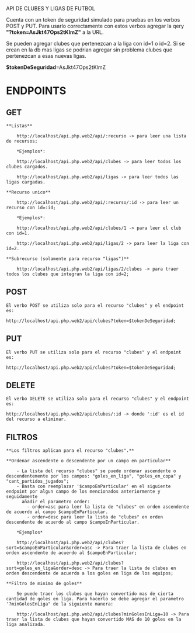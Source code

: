API DE CLUBES Y LIGAS DE FUTBOL

Cuenta con un token de seguridad simulado para pruebas en los verbos POST y PUT. Para usarlo correctamente con estos verbos
agregar la qery **"?token=AsJkt47Ops2tKlmZ"** a la URL.

Se pueden agregar clubes que pertenezcan a la liga con id=1 o id=2. Si se crean en la db mas ligas se podrian agregar sin problema clubes que pertenezcan a esas nuevas ligas.

**$tokenDeSeguridad**=AsJkt47Ops2tKlmZ


# ENDPOINTS

## GET
    **Listas**

        http://localhost/api.php.web2/api/:recurso -> para leer una lista de recursos;

        *Ejemplos*:

        http://localhost/api.php.web2/api/clubes -> para leer todos los clubes cargados.

        http://localhost/api.php.web2/api/ligas -> para leer todos las ligas cargadas.

    **Recurso unico**

        http://localhost/api.php.web2/api/:recurso/:id -> para leer un recurso con id=:id;

        *Ejemplos*:

        http://localhost/api.php.web2/api/clubes/1 -> para leer el club con id=1.

        http://localhost/api.php.web2/api/ligas/2 -> para leer la liga con id=2.

    **Subrecurso (solamente para recurso "ligas")**

        http://localhost/api.php.web2/api/ligas/2/clubes -> para traer todos los clubes que integran la liga con id=2;

## POST

    El verbo POST se utiliza solo para el recurso "clubes" y el endpoint es:

    http://localhost/api.php.web2/api/clubes?token=$tokenDeSeguridad;

## PUT

    El verbo PUT se utiliza solo para el recurso "clubes" y el endpoint es:

    http://localhost/api.php.web2/api/clubes?token=$tokenDeSeguridad;

## DELETE

    El verbo DELETE se utiliza solo para el recurso "clubes" y el endpoint es:

    http://localhost/api.php.web2/api/clubes/:id -> donde ':id' es el id del recurso a eliminar.

## FILTROS

    **Los filtros aplican para el recurso "clubes".**

    **Ordenar ascendente o descendente por un campo en particular**

        - La lista del recurso "clubes" se puede ordenar ascendente o descendentemente por los campos: "goles_en_liga", "goles_en_copa" y "cant_partidos_jugados";
        - Basta con reemplazar '$campoEnParticular' en el siguiente endpoint por algun campo de los mencionados anteriormente y seguidamente
          añadir el parametro order:
            - order=asc para leer la lista de "clubes" en orden ascendente de acuerdo al campo $campoEnParticular.
            - order=desc para leer la lista de "clubes" en orden descendente de acuerdo al campo $campoEnParticular.

        *Ejemplos*

        http://localhost/api.php.web2/api/clubes?sort=$campoEnParticular&order=asc -> Para traer la lista de clubes en orden ascendente de acuerdo al $campoEnParticular;

        http://localhost/api.php.web2/api/clubes?sort=goles_en_liga&order=desc -> Para traer la lista de clubes en orden descendente de acuerdo a los goles en liga de los equipos;

    **Filtro de minimo de goles**

        Se puede traer los clubes que hayan convertido mas de cierta cantidad de goles en liga. Para hacerlo se debe agregar el parametro '?minGolesEnLiga" de la siguiente manera:

        http://localhost/api.php.web2/api/clubes?minGolesEnLiga=10 -> Para traer la lista de clubes que hayan convertido MAS de 10 goles en la liga analizada.










